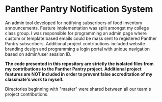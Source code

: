 # Panther Pantry Notification System

An admin tool developed for notifying subscribers of food inventory announcements.  Feature implementation was split amongst my college class group.  I was responsible for programming an admin page where custom or template based emails could be mass sent to registered Panther Pantry subscribers.  Additional project contributions included website branding design and programming a login portal with unique navigation based on admin/user session ID.

**The code presented in this repository are strictly the isolated files from my contributions to the Panther Pantry project.  Additional project features are NOT included in order to prevent false accreditation of my classmate's work to myself.**

Directories beginning with "master" were shared between all our team's project contributions.
